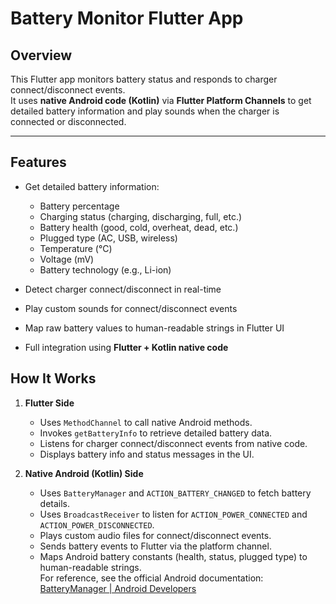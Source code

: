 # Battery Monitor Flutter App

## Overview

This Flutter app monitors battery status and responds to charger connect/disconnect events.  
It uses **native Android code (Kotlin)** via **Flutter Platform Channels** to get detailed battery information and play sounds when the charger is connected or disconnected.

---

## Features

- Get detailed battery information:
  - Battery percentage
  - Charging status (charging, discharging, full, etc.)
  - Battery health (good, cold, overheat, dead, etc.)
  - Plugged type (AC, USB, wireless)
  - Temperature (°C)
  - Voltage (mV)
  - Battery technology (e.g., Li-ion)

- Detect charger connect/disconnect in real-time
- Play custom sounds for connect/disconnect events
- Map raw battery values to human-readable strings in Flutter UI
- Full integration using **Flutter + Kotlin native code**


## How It Works

1. **Flutter Side**
   - Uses `MethodChannel` to call native Android methods.
   - Invokes `getBatteryInfo` to retrieve detailed battery data.
   - Listens for charger connect/disconnect events from native code.
   - Displays battery info and status messages in the UI.

2. **Native Android (Kotlin) Side**
   - Uses `BatteryManager` and `ACTION_BATTERY_CHANGED` to fetch battery details.
   - Uses `BroadcastReceiver` to listen for `ACTION_POWER_CONNECTED` and `ACTION_POWER_DISCONNECTED`.
   - Plays custom audio files for connect/disconnect events.
   - Sends battery events to Flutter via the platform channel.
   - Maps Android battery constants (health, status, plugged type) to human-readable strings.  
     For reference, see the official Android documentation: [BatteryManager | Android Developers](https://developer.android.com/reference/android/os/BatteryManager)
